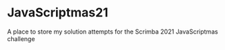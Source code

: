 # JavaScriptmas21
A place to store my solution attempts for the Scrimba 2021 JavaScriptmas challenge
